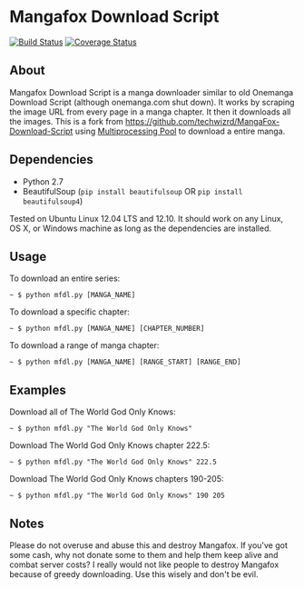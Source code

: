 Mangafox Download Script
========================

[![Build Status](https://travis-ci.org/Ziul/MangaFox-Download-Script.svg?branch=master)](https://travis-ci.org/Ziul/MangaFox-Download-Script)
[![Coverage Status](https://coveralls.io/repos/Ziul/MangaFox-Download-Script/badge.png)](https://coveralls.io/r/Ziul/MangaFox-Download-Script)

About
-----
Mangafox Download Script is a manga downloader similar to old Onemanga Download Script (although onemanga.com shut down). It works by scraping the image URL from every page in a manga chapter. It then it downloads all the images.
This is a fork from https://github.com/techwizrd/MangaFox-Download-Script using [Multiprocessing Pool](https://docs.python.org/2/library/multiprocessing.html) to download a entire manga.

Dependencies
------------

  * Python 2.7
  * BeautifulSoup (``pip install beautifulsoup`` OR ``pip install beautifulsoup4``)

Tested on Ubuntu Linux 12.04 LTS and 12.10. It should work on any Linux, OS X, or Windows machine as long as the dependencies are installed.

Usage
-----
To download an entire series:

    ~ $ python mfdl.py [MANGA_NAME]

To download a specific chapter:

    ~ $ python mfdl.py [MANGA_NAME] [CHAPTER_NUMBER]

To download a range of manga chapter:

    ~ $ python mfdl.py [MANGA_NAME] [RANGE_START] [RANGE_END]

Examples
--------
Download all of The World God Only Knows:

    ~ $ python mfdl.py "The World God Only Knows"

Download The World God Only Knows chapter 222.5:

    ~ $ python mfdl.py "The World God Only Knows" 222.5

Download The World God Only Knows chapters 190-205:

    ~ $ python mfdl.py "The World God Only Knows" 190 205

Notes
-----
Please do not overuse and abuse this and destroy Mangafox. If you've got some cash, why not donate some to them and help them keep alive and combat server costs? I really would not like people to destroy Mangafox because of greedy downloading. Use this wisely and don't be evil.
